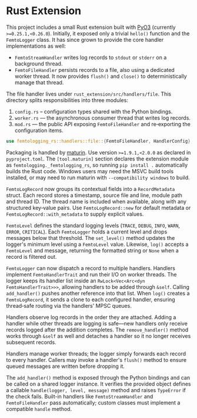 # Rust Extension

This project includes a small Rust extension built with
[PyO3](https://pyo3.rs/) (currently `>=0.25.1,<0.26.0`). Initially, it exposed
only a trivial `hello()` function and the `FemtoLogger` class. It has since
grown to provide the core handler implementations as well:

- `FemtoStreamHandler` writes log records to `stdout` or `stderr` on a
  background thread.
- `FemtoFileHandler` persists records to a file, also using a dedicated worker
  thread. It now provides `flush()` and `close()` to deterministically manage
  that thread.

The file handler lives under `rust_extension/src/handlers/file`. This directory
splits responsibilities into three modules:

1. `config.rs` – configuration types shared with the Python bindings.
2. `worker.rs` — the asynchronous consumer thread that writes log records.
3. `mod.rs` — the public API exposing `FemtoFileHandler` and re‑exporting the
    configuration items.

```rust
use femtologging_rs::handlers::file::{FemtoFileHandler, HandlerConfig};
```

Packaging is handled by [maturin](https://maturin.rs/). Use version
`>=1.9.1,<2.0.0` as declared in `pyproject.toml`. The `[tool.maturin]` section
declares the extension module as `femtologging._femtologging_rs`, so running
`pip install .` automatically builds the Rust code. Windows users may need the
MSVC build tools installed, or may need to run maturin with
`--compatibility windows` to build.

`FemtoLogRecord` now groups its contextual fields into a `RecordMetadata`
struct. Each record stores a timestamp, source file and line, module path and
thread ID. The thread name is included when available, along with any
structured key‑value pairs. Use `FemtoLogRecord::new` for default metadata or
`FemtoLogRecord::with_metadata` to supply explicit values.

`FemtoLevel` defines the standard logging levels (`TRACE`, `DEBUG`, `INFO`,
`WARN`, `ERROR`, `CRITICAL`). Each `FemtoLogger` holds a current level and
drops messages below that threshold. The `set_level()` method updates the
logger's minimum level using a `FemtoLevel` value. Likewise, `log()` accepts a
`FemtoLevel` and message, returning the formatted string or `None` when a
record is filtered out.

`FemtoLogger` can now dispatch a record to multiple handlers. Handlers
implement `FemtoHandlerTrait` and run their I/O on worker threads. The logger
keeps its handler list inside an `RwLock<Vec<Arc<dyn FemtoHandlerTrait>>>`,
allowing handlers to be added through `&self`. Calling `add_handler()` pushes
another reference into that list. When `log()` creates a `FemtoLogRecord`, it
sends a clone to each configured handler, ensuring thread‑safe routing via the
handlers' MPSC queues.

Handlers observe log records in the order they are attached. Adding a handler
while other threads are logging is safe—new handlers only receive records
logged after the addition completes. The `remove_handler()` method works
through `&self` as well and detaches a handler so it no longer receives
subsequent records.

Handlers manage worker threads; the logger simply forwards each record to every
handler. Callers may invoke a handler's `flush()` method to ensure queued
messages are written before dropping it.

The `add_handler()` method is exposed through the Python bindings and can be
called on a shared logger instance. It verifies the provided object defines a
callable `handle(logger, level, message)` method and raises `TypeError` if the
check fails. Built-in handlers like `FemtoStreamHandler` and `FemtoFileHandler`
pass automatically; custom classes must implement a compatible `handle` method.
